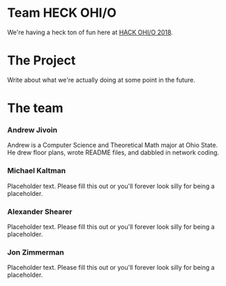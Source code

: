 # Team HECK OHI/O
We're having a heck ton of fun here at [HACK OHI/O 2018](http://hack.osu.edu/2018/).  

# The Project  
Write about what we're actually doing at some point in the future.

# The team

### **Andrew Jivoin**  
Andrew is a Computer Science and Theoretical Math major at Ohio State. He drew floor plans, wrote README files, and dabbled in network coding.

### **Michael Kaltman**  
Placeholder text. Please fill this out or you'll forever look silly for being a placeholder.

### **Alexander Shearer**  
Placeholder text. Please fill this out or you'll forever look silly for being a placeholder.

### **Jon Zimmerman**  
Placeholder text. Please fill this out or you'll forever look silly for being a placeholder.